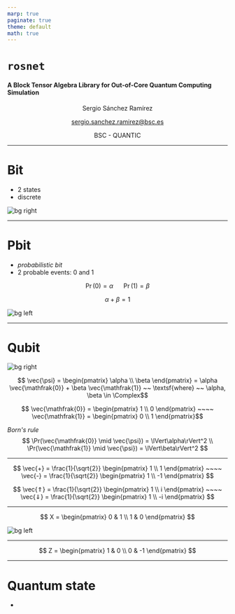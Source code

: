 ```yaml
---
marp: true
paginate: true
theme: default
math: true
---
```


# `rosnet`
#### A Block Tensor Algebra Library for Out-of-Core Quantum Computing Simulation
<center>
Sergio Sánchez Ramírez

sergio.sanchez.ramirez@bsc.es

BSC - QUANTIC
</center>

---

# Bit

- 2 states
- discrete

![bg right](media/videos/animations/1080p30/BitDistribution_ManimCE_v0.15.2.gif)

---

# Pbit

- _probabilistic bit_
  <!-- - pr. distribution over a _bit_ -->
- 2 probable events: $0$ and $1$

$$ \Pr(0) = \alpha ~~~~~~ \Pr(1) = \beta $$

$$ \alpha + \beta = 1 $$

![bg left](media/videos/animations/1080p30/PbitDistribution_ManimCE_v0.15.2.gif)

---

# Qubit

![bg right](media/videos/animations/1080p30/BlochSphereXRotation_ManimCE_v0.15.2.gif)

$$ \vec{\psi} = \begin{pmatrix} \alpha \\ \beta \end{pmatrix} = \alpha \vec{\mathfrak{0}} + \beta \vec{\mathfrak{1}} ~~ \textsf{where} ~~ \alpha, \beta \in \Complex$$

$$ \vec{\mathfrak{0}} = \begin{pmatrix} 1 \\ 0 \end{pmatrix} ~~~~ \vec{\mathfrak{1}} = \begin{pmatrix} 0 \\ 1 \end{pmatrix}$$


_Born's rule_
 $$
 \Pr(\vec{\mathfrak{0}} \mid \vec{\psi}) = \lVert\alpha\rVert^2 \\
 \Pr(\vec{\mathfrak{1}} \mid \vec{\psi}) = \lVert\beta\rVert^2
 $$

---

$$ \vec{+} = \frac{1}{\sqrt{2}} \begin{pmatrix} 1 \\ 1 \end{pmatrix} ~~~~ \vec{-} = \frac{1}{\sqrt{2}} \begin{pmatrix} 1 \\ -1 \end{pmatrix} $$

$$ \vec{⇑} = \frac{1}{\sqrt{2}} \begin{pmatrix} 1 \\ i \end{pmatrix} ~~~~ \vec{⇓} = \frac{1}{\sqrt{2}} \begin{pmatrix} 1 \\ -i \end{pmatrix} $$

---

$$ X = \begin{pmatrix} 0 & 1 \\ 1 & 0 \end{pmatrix} $$

![bg left](media/videos/animations/1080p30/BlochSphereXRotation_ManimCE_v0.15.2.gif)

---

$$ Z = \begin{pmatrix} 1 & 0 \\ 0 & -1 \end{pmatrix} $$

---

# Quantum state

-